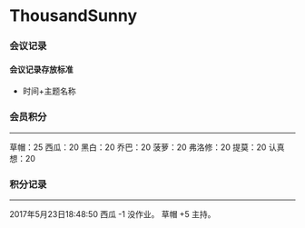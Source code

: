 # ThousandSunny
### 会议记录
 #### 会议记录存放标准
 * 时间+主题名称

### 会员积分
-----------
草帽：25
西瓜：20
黑白：20
乔巴：20
菠萝：20
弗洛修：20
提莫：20
认真想：20

### 积分记录
-----------
2017年5月23日18:48:50
西瓜 -1 没作业。
草帽 +5 主持。

